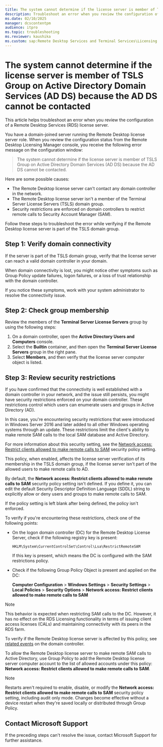 ```yaml
---
title: The system cannot determine if the license server is member of TSLS Group on AD DS
description: Troubleshoot an error when you review the configuration of a Remote Desktop Services (RDS) license server.
ms.date: 02/10/2025
manager: dcscontentpm
audience: itpro
ms.topic: troubleshooting
ms.reviewer: kaushika
ms.custom: sap:Remote Desktop Services and Terminal Services\Licensing for Remote Desktop Services (Terminal Services), csstroubleshoot
---
```

# The system cannot determine if the license server is member of TSLS Group on Active Directory Domain Services (AD DS) because the AD DS cannot be contacted

This article helps troubleshoot an error when you review the configuration of a Remote Desktop Services (RDS) license server.

You have a domain-joined server running the Remote Desktop license server role. When you review the configuration status from the Remote Desktop Licensing Manager console, you receive the following error message on the configuration window:

> The system cannot determine if the license server is member of TSLS Group on Active Directory Domain Services (AD DS) because the AD DS cannot be contacted.

Here are some possible causes:

- The Remote Desktop license server can't contact any domain controller in the network.
- The Remote Desktop license server isn't a member of the Terminal Server License Servers (TSLS) domain group.
- Security restrictions are enforced on domain controllers to restrict remote calls to Security Account Manager (SAM).

Follow these steps to troubleshoot the error while verifying if the Remote Desktop license server is part of the TSLS domain group.

## Step 1: Verify domain connectivity

If the server is part of the TSLS domain group, verify that the license server can reach a valid domain controller in your domain.

When domain connectivity is lost, you might notice other symptoms such as Group Policy update failures, logon failures, or a loss of trust relationship with the domain controller.

If you notice these symptoms, work with your system administrator to resolve the connectivity issue.

## Step 2: Check group membership

Review the members of the **Terminal Server License Servers** group by using the following steps:

1. On a domain controller, open the **Active Directory Users and Computers** console.
2. Select the **Builtin** container, and then open the **Terminal Server License Servers** group in the right pane.
3. Select **Members**, and then verify that the license server computer object is listed.

## Step 3: Review security restrictions

If you have confirmed that the connectivity is well established with a domain controller in your network, and the issue still persists, you might have security restrictions enforced on your domain controller. These restrictions control which users can enumerate users and groups in Active Directory (AD).

In this case, you're encountering security restrictions that were introduced in Windows Server 2016 and later added to all other Windows operating systems through an update. These restrictions limit the client's ability to make remote SAM calls to the local SAM database and Active Directory.

For more information about this security setting, see the [Network access: Restrict clients allowed to make remote calls to SAM](/previous-versions/windows/it-pro/windows-10/security/threat-protection/security-policy-settings/network-access-restrict-clients-allowed-to-make-remote-sam-calls) security policy setting.

This policy, when enabled, affects the license server verification of its membership in the TSLS domain group, if the license server isn't part of the allowed users to make remote calls to AD.

By default, the **Network access: Restrict clients allowed to make remote calls to SAM** security policy setting isn't defined. If you define it, you can edit the default Security Descriptor Definition Language (SDDL) string to explicitly allow or deny users and groups to make remote calls to SAM.

If the policy setting is left blank after being defined, the policy isn't enforced.

To verify if you're encountering these restrictions, check one of the following points:

- On the logon domain controller (DC) for the Remote Desktop License Server, check if the following registry key is present:

    `HKLM\System\CurrentControlSet\Control\Lsa\RestrictRemoteSAM`

    If this key is present, which means the DC is configured with the SAM restrictions policy.

- Check if the following Group Policy Object is present and applied on the DC:

    **Computer Configuration** > **Windows Settings** > **Security Settings** > **Local Policies** > **Security Options** > **Network access: Restrict clients allowed to make remote calls to SAM**

> [!NOTE]
> This behavior is expected when restricting SAM calls to the DC. However, it has no effect on the RDS Licensing functionality in terms of issuing client access licenses (CALs) and maintaining connectivity with its peers in the RDS farm.

To verify if the Remote Desktop license server is affected by this policy, see [related events](/previous-versions/windows/it-pro/windows-10/security/threat-protection/security-policy-settings/network-access-restrict-clients-allowed-to-make-remote-sam-calls#related-events) on the domain controller.

To allow the Remote Desktop license server to make remote SAM calls to Active Directory, use Group Policy to add the Remote Desktop license server computer account to the list of allowed accounts under this policy: **Network access: Restrict clients allowed to make remote calls to SAM**.

> [!NOTE]
> Restarts aren't required to enable, disable, or modify the **Network access: Restrict clients allowed to make remote calls to SAM** security policy setting, including audit only mode. Changes become effective without a device restart when they're saved locally or distributed through Group Policy.

## Contact Microsoft Support

If the preceding steps can't resolve the issue, contact Microsoft Support for further assistance.
